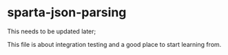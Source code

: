 # sparta-json-parsing
This needs to be updated later;

This file is about integration testing and a good place to start learning from.
